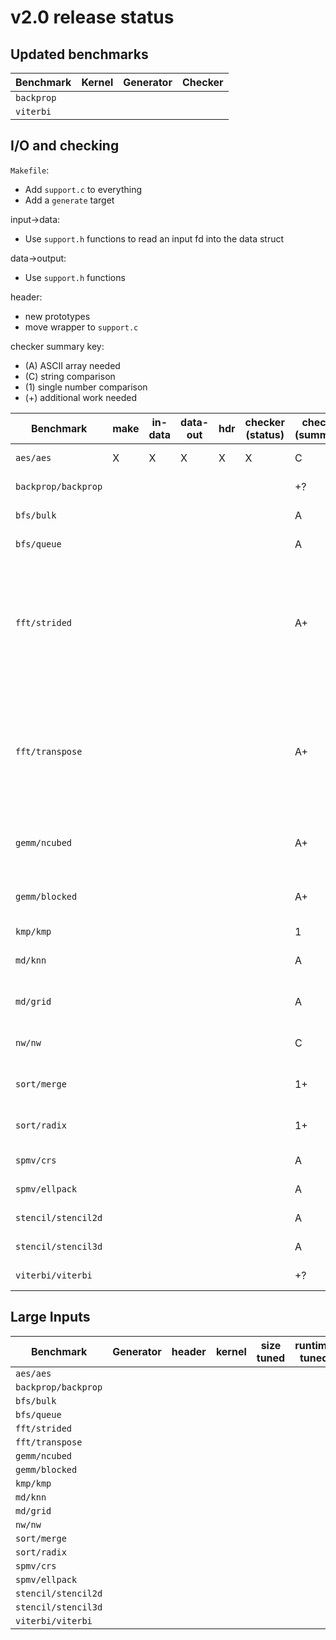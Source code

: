 # v2.0 release status

## Updated benchmarks

Benchmark | Kernel | Generator | Checker
--------- | ------ | --------- | -------
`backprop` | | |
`viterbi` | | |

## I/O and checking
`Makefile`:
 - Add `support.c` to everything
 - Add a `generate` target

input->data:
 - Use `support.h` functions to read an input fd into the data struct

data->output:
 - Use `support.h` functions

header:
 - new prototypes
 - move wrapper to `support.c`

checker summary key:
 - (A) ASCII array needed
 -  (C) string comparison
 - (1) single number comparison
 - (+) additional work needed

Benchmark | make | in-data | data-out | hdr | checker (status) | checker (summary) | checker (description)
--------- | ---- | ------- | -------- | --- | ---------------- | ----------------- | ---------------------
`aes/aes` |X|X|X|X|X|C|string compare
`backprop/backprop` | | | | | |+?|(more work needed)
`bfs/bulk` | | | | | |A|horizon counts
`bfs/queue` | | | | | |A|horizon counts
`fft/strided` | | | | | |A+|compare array ±eps; new input (known signal from combination of frequencies); check freq spikes
`fft/transpose` | | | | | |A+|compare array ±eps; new input (known signal from combination of frequencies); check freq spikes
`gemm/ncubed` | | | | | |A+|compare matrix ±eps; change data type to float
`gemm/blocked` | | | | | |A+|compare matrix ±eps; change data type to float
`kmp/kmp` | | | | | |1|match count
`md/knn` | | | | | |A|compare positions ±eps
`md/grid` | | | | | |A|compare positions ±eps
`nw/nw` | | | | | |C|Compare aligned sequences
`sort/merge` | | | | | |1+|Check sortedness and sum
`sort/radix` | | | | | |1+|Check sortedness and sum
`spmv/crs` | | | | | |A|Compare vector ±eps
`spmv/ellpack` | | | | | |A|Compare vector ±eps
`stencil/stencil2d` | | | | | |A|Compare matrix
`stencil/stencil3d` | | | | | |A|Compare matrix
`viterbi/viterbi` | | | | | |+?|(more work needed)

## Large Inputs
Benchmark | Generator | header | kernel | size tuned | runtime tuned
--------- | --------- | ------ | ------ | ---------- | -------------
`aes/aes` | | | | |
`backprop/backprop` | | | | |
`bfs/bulk` | | | | |
`bfs/queue` | | | | |
`fft/strided` | | | | |
`fft/transpose` | | | | |
`gemm/ncubed` | | | | |
`gemm/blocked` | | | | |
`kmp/kmp` | | | | |
`md/knn` | | | | |
`md/grid` | | | | |
`nw/nw` | | | | |
`sort/merge` | | | | |
`sort/radix` | | | | |
`spmv/crs` | | | | |
`spmv/ellpack` | | | | |
`stencil/stencil2d` | | | | |
`stencil/stencil3d` | | | | |
`viterbi/viterbi` | | | | |
